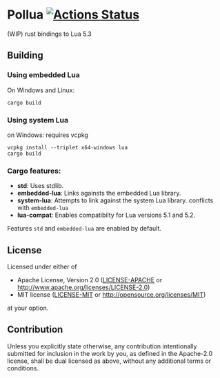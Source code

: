 Pollua
[![Actions Status](https://github.com/MisterPeModder/Pollua/workflows/CI/badge.svg)](https://github.com/MisterPeModder/Pollua/actions)
=========================

(WIP) rust bindings to Lua 5.3

## Building

### Using embedded Lua
On Windows and Linux:
```
cargo build
```
### Using system Lua

on Windows:
requires vcpkg

```
vcpkg install --triplet x64-windows lua
cargo build
```

### Cargo features:
- **std**: Uses stdlib.
- **embedded-lua**: Links againsts the embedded Lua library.
- **system-lua**: Attempts to link against the system Lua library.
    conflicts with `embedded-lua`
- **lua-compat**: Enables compatibilty for Lua versions 5.1 and 5.2.

Features `std` and `embedded-lua` are enabled by default.

## License

Licensed under either of

 * Apache License, Version 2.0
   ([LICENSE-APACHE](LICENSE-APACHE) or http://www.apache.org/licenses/LICENSE-2.0)
 * MIT license
   ([LICENSE-MIT](LICENSE-MIT) or http://opensource.org/licenses/MIT)

at your option.

## Contribution

Unless you explicitly state otherwise, any contribution intentionally submitted
for inclusion in the work by you, as defined in the Apache-2.0 license, shall be
dual licensed as above, without any additional terms or conditions.
